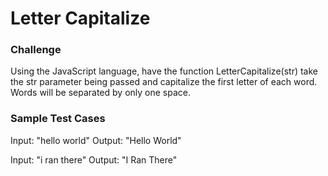 
# Letter Capitalize

### Challenge

Using the JavaScript language, have the function LetterCapitalize(str) take the str parameter being passed and capitalize the first letter of each word. Words will be separated by only one space. 

### Sample Test Cases

Input: "hello world"
Output: "Hello World"

Input: "i ran there"
Output: "I Ran There"
